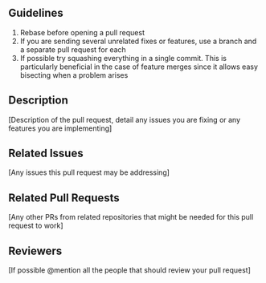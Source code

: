 ## Guidelines

1. Rebase before opening a pull request
2. If you are sending several unrelated fixes or features, use a branch and a separate pull request for each
3. If possible try squashing everything in a single commit. This is particularly beneficial in the case of feature merges since it allows easy bisecting when a problem arises


## Description

[Description of the pull request, detail any issues you are fixing or any features you are implementing]

## Related Issues

[Any issues this pull request may be addressing]

## Related Pull Requests

[Any other PRs from related repositories that might be needed for this pull request to work]

## Reviewers

[If possible @mention all the people that should review your pull request]
